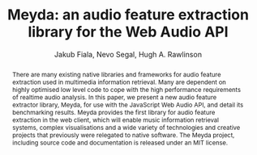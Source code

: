 --- 
  title: "Meyda: an audio feature extraction library for the Web Audio API" 
  abstract: "There are many existing native libraries and frameworks for audio feature extraction used in multimedia information retrieval. Many are dependent on highly optimised low level code to cope with the high performance requirements of realtime audio analysis. In this paper, we present a new audio feature extractor library, Meyda, for use with the JavaScript Web Audio API, and detail its benchmarking results. Meyda provides the first library for audio feature extraction in the web client, which will enable music information retrieval systems, complex visualisations and a wide variety of technologies and creative projects that previously were relegated to native software. The Meyda project, including source code and documentation is released under an MIT license." 
  address: "Paris" 
  author: "Jakub Fiala, Nevo Segal, Hugh A. Rawlinson" 
  booktitle: "Proceedings of the International Web Audio Conference" 
  editor: "Samuel Goldszmidt, Norbert Schnell, Victor Saiz, Benjamin Matuszewski" 
  month: "Proceedings of the International Web Audio Conference"
  pages: "1--6" 
  publisher: "IRCAM" 
  series: "WAC '15"
  type: "Paper"  
  year: "2015" 
  id: "2015_17" 
  tags: year2015
  media: https://medias.ircam.fr/x8fbaf8 
  pdflink: /_data/papers/pdf/2015/2015_17.pdf
  ISSN: 2663-5844
---